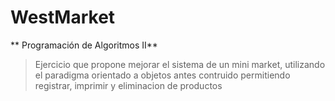 # WestMarket
** Programación de Algoritmos II**

> Ejercicio que propone mejorar el sistema de un mini market, utilizando el paradigma orientado a objetos antes contruido permitiendo registrar, imprimir y eliminacion de productos
